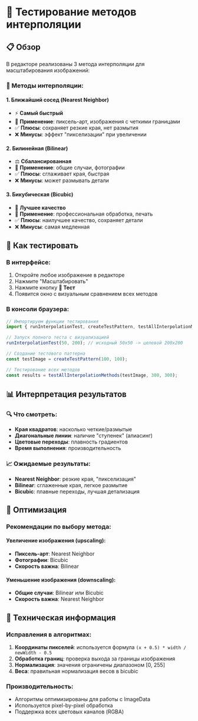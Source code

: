 # 🧪 Тестирование методов интерполяции

## 📋 Обзор

В редакторе реализованы 3 метода интерполяции для масштабирования изображений:

### 🔧 Методы интерполяции:

#### 1. **Ближайший сосед** (Nearest Neighbor)
- ⚡ **Самый быстрый**
- 🎯 **Применение**: пиксель-арт, изображения с четкими границами
- ✅ **Плюсы**: сохраняет резкие края, нет размытия
- ❌ **Минусы**: эффект "пикселизации" при увеличении

#### 2. **Билинейная** (Bilinear)
- ⚖️ **Сбалансированная**
- 🎯 **Применение**: общие случаи, фотографии
- ✅ **Плюсы**: сглаживает края, быстрая
- ❌ **Минусы**: может размывать детали

#### 3. **Бикубическая** (Bicubic)
- 🎨 **Лучшее качество**
- 🎯 **Применение**: профессиональная обработка, печать
- ✅ **Плюсы**: наилучшее качество, сохраняет детали
- ❌ **Минусы**: самая медленная

## 🧪 Как тестировать

### В интерфейсе:
1. Откройте любое изображение в редакторе
2. Нажмите "Масштабировать"
3. Нажмите кнопку **🧪 Тест** 
4. Появится окно с визуальным сравнением всех методов

### В консоли браузера:
```javascript
// Импортируем функции тестирования
import { runInterpolationTest, createTestPattern, testAllInterpolationMethods } from '@utils/ImageProcessing/InterpolationTest';

// Запуск полного теста с визуализацией
runInterpolationTest(50, 200); // исходный 50x50 -> целевой 200x200

// Создание тестового паттерна
const testImage = createTestPattern(100, 100);

// Тестирование всех методов
const results = testAllInterpolationMethods(testImage, 300, 300);
```

## 📊 Интерпретация результатов

### 🔍 Что смотреть:
- **Края квадратов**: насколько четкие/размытые
- **Диагональные линии**: наличие "ступенек" (алиасинг)
- **Цветовые переходы**: плавность градиентов
- **Время выполнения**: производительность

### 📈 Ожидаемые результаты:
- **Nearest Neighbor**: резкие края, "пикселизация"
- **Bilinear**: сглаженные края, легкое размытие
- **Bicubic**: плавные переходы, лучшая детализация

## 🚀 Оптимизация

### Рекомендации по выбору метода:

#### Увеличение изображения (upscaling):
- **Пиксель-арт**: Nearest Neighbor
- **Фотографии**: Bicubic
- **Скорость важна**: Bilinear

#### Уменьшение изображения (downscaling):
- **Общие случаи**: Bilinear или Bicubic
- **Скорость важна**: Nearest Neighbor

## 🔧 Техническая информация

### Исправления в алгоритмах:
1. **Координаты пикселей**: используется формула `(x + 0.5) * width / newWidth - 0.5`
2. **Обработка границ**: проверка выхода за границы изображения
3. **Нормализация**: значения ограничены диапазоном [0, 255]
4. **Веса**: правильная нормализация весов в bicubic

### Производительность:
- Алгоритмы оптимизированы для работы с ImageData
- Используется pixel-by-pixel обработка
- Поддержка всех цветовых каналов (RGBA)
